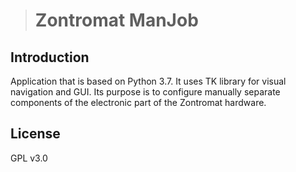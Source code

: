 > # Zontromat ManJob

## Introduction

Application that is based on Python 3.7. It uses TK library for visual navigation and GUI.
Its purpose is to configure manually separate components of the electronic part of the Zontromat hardware.

## License 

GPL v3.0